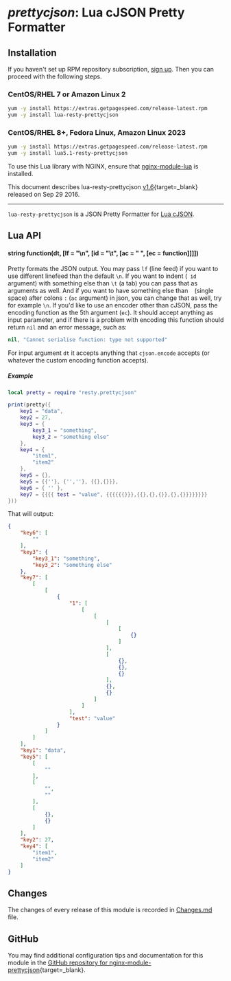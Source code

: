 # *prettycjson*: Lua cJSON Pretty Formatter


## Installation

If you haven't set up RPM repository subscription, [sign up](https://www.getpagespeed.com/repo-subscribe). Then you can proceed with the following steps.

### CentOS/RHEL 7 or Amazon Linux 2

```bash
yum -y install https://extras.getpagespeed.com/release-latest.rpm
yum -y install lua-resty-prettycjson
```

### CentOS/RHEL 8+, Fedora Linux, Amazon Linux 2023

```bash
yum -y install https://extras.getpagespeed.com/release-latest.rpm
yum -y install lua5.1-resty-prettycjson
```


To use this Lua library with NGINX, ensure that [nginx-module-lua](../modules/lua.md) is installed.

This document describes lua-resty-prettycjson [v1.6](https://github.com/bungle/lua-resty-prettycjson/releases/tag/v1.6){target=_blank} 
released on Sep 29 2016.
    
<hr />

`lua-resty-prettycjson` is a JSON Pretty Formatter for [Lua cJSON](http://www.kyne.com.au/~mark/software/lua-cjson.php).

## Lua API
#### string function(dt, [lf = "\n", [id = "\t", [ac = " ", [ec = function]]]])

Pretty formats the JSON output. You may pass `lf` (line feed) if you want to use different linefeed
than the default `\n`. If you want to indent (` id` argument) with something else than `\t` (a tab)
you can pass that as arguments as well. And if you want to have something else than ` ` (single space) after
colons `:` (`ac` argument) in json, you can change that as well, try for example `\n`. If you'd like to use
an encoder other than cJSON, pass the encoding function as the 5th argument (`ec`). It should accept anything as
input parameter, and if there is a problem with encoding this function should return `nil` and an error
message, such as:

```lua
nil, "Cannot serialise function: type not supported"
```

For input argument `dt` it accepts anything that `cjson.encode` accepts (or whatever the custom encoding
function accepts).

##### Example

```lua
local pretty = require "resty.prettycjson"

print(pretty({
    key1 = "data",
    key2 = 27,
    key3 = {
        key3_1 = "something",
        key3_2 = "something else"
    },
    key4 = {
        "item1",
        "item2"
    },
    key5 = {},
    key5 = {{''}, {'',''}, {{},{}}},
    key6 = { '' },
    key7 = {{{{ test = "value", {{{{{{}}},{{},{},{}},{},{}}}}}}}}
}))
```

That will output:

```json
{
	"key6": [
		""
	],
	"key3": {
		"key3_1": "something",
		"key3_2": "something else"
	},
	"key7": [
		[
			[
				{
					"1": [
						[
							[
								[
									[
										{}
									]
								],
								[
									{},
									{},
									{}
								],
								{},
								{}
							]
						]
					],
					"test": "value"
				}
			]
		]
	],
	"key1": "data",
	"key5": [
		[
			""
		],
		[
			"",
			""
		],
		[
			{},
			{}
		]
	],
	"key2": 27,
	"key4": [
		"item1",
		"item2"
	]
}
```

## Changes

The changes of every release of this module is recorded in [Changes.md](https://github.com/bungle/lua-resty-prettycjson/blob/master/Changes.md) file.

## GitHub

You may find additional configuration tips and documentation for this module in the [GitHub repository for 
nginx-module-prettycjson](https://github.com/bungle/lua-resty-prettycjson){target=_blank}.